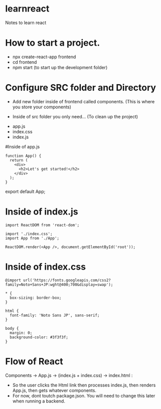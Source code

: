 
# learnreact
Notes to learn react

# How to start a project. 
* npx create-react-app frontend
* cd frontend
* npm start (to start up the development folder)

# Configure SRC folder and Directory 
* Add new folder inside of frontend called components. (This is where you store your components)

- Inside of src folder you only need...  (To clean up the project)
* app.js
* index.css
* index.js 

#Inside of app.js
```
function App() {
  return (
    <div>
      <h2>Let's get started!</h2>
    </div>
  );
}
```
export default App;

# Inside of index.js
```
import ReactDOM from 'react-dom';

import './index.css';
import App from './App';

ReactDOM.render(<App />, document.getElementById('root'));
```

# Inside of index.css

```
@import url('https://fonts.googleapis.com/css2?family=Noto+Sans+JP:wght@400;700&display=swap');

* {
  box-sizing: border-box;
}

html {
  font-family: 'Noto Sans JP', sans-serif;
}

body {
  margin: 0;
  background-color: #3f3f3f;
}
```

# Flow of React 
Components -> App.js -> (index.js + index.css) -> index.html : 
- So the user clicks the Html link then processes index.js, then renders App.js, then gets whatever components. 
- For now, dont toutch package.json. You will need to change this later when running a backend. 



